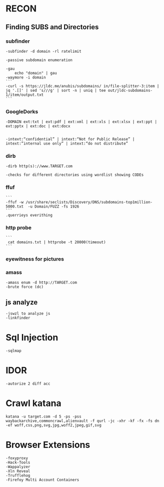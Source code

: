 

# RECON

## Finding SUBS and Directories

### subfinder
	-subfinder -d domain -rl ratelimit
	
	-passive subdomain enumeration 

	-gau 
		echo "domain" | gau
	-waymore -i domain
	```
	-curl -s https://jldc.me/anubis/subdomains/ in/file-splitter-3:item | jq '.[]' | sed 's///g' | sort -n | uniq | tee out/jldc-subdomains-1/item/output.txt
	```
### GoogleDorks
	-DOMAIN ext:txt | ext:pdf | ext:xml | ext:xls | ext:xlsx | ext:ppt | ext:pptx | ext:doc | ext:docx
	

	-intext:“confidential” | intext:“Not for Public Release” | intext:”internal use only” | intext:“do not distribute”

### dirb 
	-dirb http(s)://www.TARGET.com
	
	-checks for different directories using wordlist showing CODEs

### ffuf
	```
	-ffuf -w /usr/share/seclists/Discovery/DNS/subdomains-top1million-5000.txt  -u Domain/FUZZ -fs 1926
	```
	.querrieys everithing
### http probe
	```
	 cat domains.txt | httprobe -t 20000(timeout)
	```
### eyewitness for pictures
### amass
	-amass enum -d http://TARGET.com   
	-brute force (dc)
## js analyze
	-jswzl to analyze js 
	-linkfinder
# Sql Injection
	-sqlmap
# IDOR
	-autorize 2 diff acc
# Crawl katana
	katana -u target.com -d 5 -ps -pss waybackarchive,commoncrawl,alienvault -f qurl -jc -xhr -kf -fx -fs dn -ef woff,css,png,svg,jpg,woff2,jpeg,gif,svg	
# Browser Extensions
	-foxyproxy
	-Hack-Tools
	-Wappalyzer
	-Xln Reveal
	-Trufflehog
	-Firefoy Multi Account Containers
